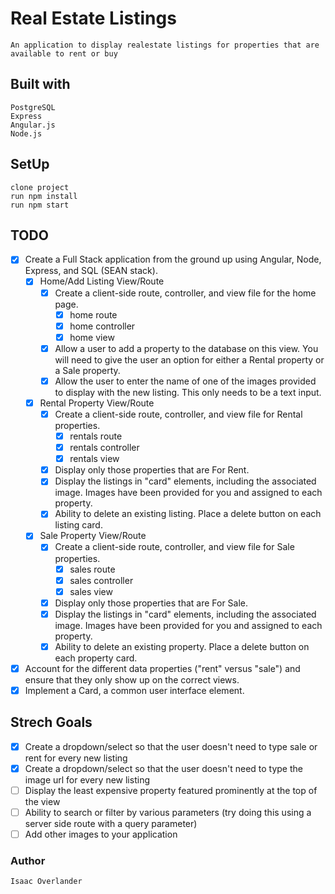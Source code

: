 # Real Estate Listings
    An application to display realestate listings for properties that are available to rent or buy

## Built with
    PostgreSQL
    Express
    Angular.js
    Node.js

## SetUp
    clone project
    run npm install
    run npm start

## TODO
 - [x] Create a Full Stack application from the ground up using Angular, Node, Express, and SQL (SEAN stack).
    - [x] Home/Add Listing View/Route
        - [x] Create a client-side route, controller, and view file for the home page.
            - [x] home route
            - [x] home controller
            - [x] home view  
        - [x] Allow a user to add a property to the database on this view. You will need to give the user an option for either a Rental property or a Sale property.
        - [x] Allow the user to enter the name of one of the images provided to display with the new listing. This only needs to be a text input.
    - [x] Rental Property View/Route
        - [x] Create a client-side route, controller, and view file for Rental properties.
            - [x] rentals route
            - [x] rentals controller
            - [x] rentals view  
        - [x] Display only those properties that are For Rent.
        - [x] Display the listings in "card" elements, including the associated image. Images have been provided for you and assigned to each property.
        - [x] Ability to delete an existing listing. Place a delete button on each listing card.
    - [x] Sale Property View/Route
        - [x] Create a client-side route, controller, and view file for Sale properties.
            - [x] sales route
            - [x] sales controller
            - [x] sales view
        - [x] Display only those properties that are For Sale.
        - [x] Display the listings in "card" elements, including the associated image. Images have been provided for you and assigned to each property.
        - [x] Ability to delete an existing property. Place a delete button on each property card.
 - [x] Account for the different data properties ("rent" versus "sale") and ensure that they only show up on the correct views.
- [x] Implement a Card, a common user interface element.

## Strech Goals
 - [x] Create a dropdown/select so that the user doesn't need to type sale or rent for every new listing
 - [x] Create a dropdown/select so that the user doesn't need to type the image url for every new listing
 - [ ] Display the least expensive property featured prominently at the top of the view
 - [ ] Ability to search or filter by various parameters (try doing this using a server side route with a query parameter)
 - [ ] Add other images to your application

### Author
    Isaac Overlander
